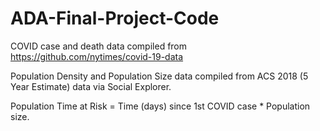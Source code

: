 # ADA-Final-Project-Code

COVID case and death data compiled from https://github.com/nytimes/covid-19-data

Population Density and Population Size data compiled from ACS 2018 (5 Year Estimate) data via Social Explorer. 

Population Time at Risk = Time (days) since 1st COVID case * Population size.
